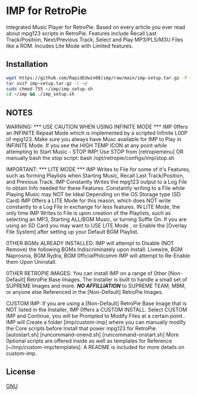 # IMP for RetroPie

Integrated Music Player for RetroPie. Based on every article you ever read about mpg123 scripts in RetroPie. 
Features include Recall Last Track/Position, Next/Previous Track, Select and Play MP3/PLS/M3U Files like a ROM.
Incudes Lite Mode with Limited features.

## Installation

```bash
wget https://github.com/RapidEdwin08/imp/raw/main/imp-setup.tar.gz -P ~/
tar xvzf imp-setup.tar.gz -C ~/
sudo chmod 755 ~/imp/imp_setup.sh
cd ~/imp && ./imp_setup.sh
```
## NOTES

WARNING: *** USE CAUTION WHEN USING INFINITE MODE ***
IMP 0ffers an INFINITE Repeat Mode which is implemented by a scripted Infinite L00P of mpg123.
Make sure you always have Musc available for IMP to Play in INFINITE Mode.
If you see the HIGH TEMP ICON at any point while attempting to Start Music - STOP IMP!
Use STOP from [retropiemenu] OR manually bash the stop script:
bash /opt/retropie/configs/imp/stop.sh

IMPORTANT: *** LITE MODE ***
IMP Writes to File for some of it's Features, such as forming Playlists when Starting Music, Recall Last Track/Position, and Previous Track.
IMP Constantly Writes the mpg123 output to a Log File to obtain Info needed for these Features.
Constantly writing to a File while Playing Music may NOT be Ideal Depending on the OS Storage type (SD Card)
IMP 0ffers a LITE Mode for this reason, which does NOT write constantly to a Log File in exchange for less features.
IN LITE Mode, the only time IMP Writes to File is upon creation of the Playlists, such as selecting an MP3, Starting ALL/BGM Music, or turning Suffle On.
If you are using an SD Card you may want to USE LITE Mode , or Enable the [Overlay File System] after setting up your Default BGM Playlist.

0THER BGMs ALREADY INSTALLED:
IMP will attempt to Disable (NOT Remove) the following BGMs Indiscriminately upon Install:
Livewire, BGM Naprosnia, BGM Rydra, BGM 0fficialPhilcomm
IMP will attempt to Re-Enable them Upon Uninstall.

0THER RETROPIE IMAGES:
You can install IMP on a range of 0ther [Non-Default] RetroPie Base Images.
The Installer is built to handle a small set of SUPREME Images and more.
***NO AFFILLIATION*** to SUPREME TEAM, MBM, or anyone else Referenced in the [Non-Default] RetroPie Images.

CUSTOM IMP:
If you are using a [Non-Default] RetroPie Base Image that is NOT listed in the Installer, IMP 0ffers a CUSTOM INSTALL.
Select CUSTOM IMP and Continue, you will be Prompted to Modify Files at a certain point..
IMP will Create a folder [imp/custom-imp] where you can manually modify the Core scripts before Install that power mpg123 for RetroPie:
 [autostart.sh] [runcommand-onend.sh] [runcommand-onstart.sh]
More 0ptional scripts are offered inside as well as templates for Reference [~/imp/custom-imp/templates].
A README is included for more details on custom-imp.

## License
[GNU](https://www.gnu.org/licenses/gpl-3.0.en.html)

